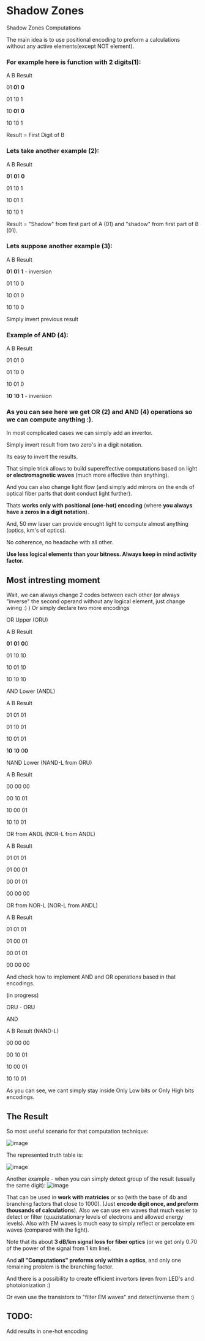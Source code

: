 # Shadow Zones
Shadow Zones Computations

The main idea is to use positional encoding to preform a calculations without any active elements(except NOT element).

### For example here is function with 2 digits(1): ###

A B   Result

01 **0**1  **0**

01 10  1

10 **0**1  **0**

10 10  1

Result = First Digit of B


### Lets take another example (2): ###

A B   Result

**0**1 **0**1  **0**

01 10  1

10 01  1

10 10  1

Result = "Shadow" from first part of A (01) and "shadow" from first part of B (01).


### Lets suppose another example (3): ###
A B   Result

**0**1 **0**1  **1** - inversion

01 10  0

10 01  0

10 10  0

Simply invert previous result



### Example of AND (4): ###

A B   Result

01 01  0

01 10  0

10 01  0

1**0** 1**0**  **1** - inversion

### As you can see here we get **OR** (2) and **AND** (4) operations so we can compute anything :).
In most complicated cases we can simply add an invertor.

Simply invert result from two zero's in a digit notation.


Its easy to invert the results.

That simple trick allows to build supereffective computations based on light **or electromagnetic waves** (much more effective than anything).

And you can also change light flow (and simply add mirrors on the ends of optical fiber parts that dont conduct light further).

Thats **works only with positional (one-hot) encoding** (where **you always have a zeros in a digit notation**).

And, 50 mw laser can provide enought light to compute almost anything (optics, km's of optics). 

No coherence, no headache with all other.

**Use less logical elements than your bitness. Always keep in mind activity factor.**

## Most intresting moment ##
Wait, we can always change 2 codes between each other (or always "inverse" the second operand without any logical element, just change wiring :) )
Or simply declare two more encodings

OR Upper (ORU)

A B   Result

**0**1 **0**1  **0**0

01 10  10

10 01  10

10 10  10


AND Lower (ANDL)

A B   Result

01 01  01

01 10  01

10 01  01

1**0** 1**0**  0**0**

NAND Lower (NAND-L from ORU)

A B   Result 

00 00  00

00 10  01

10 00  01

10 10  01

OR from ANDL (NOR-L from ANDL)

A B   Result  

01 01  01

01 00  01

00 01  01

00 00  00

OR from NOR-L (NOR-L from ANDL)

A B   Result  

01 01  01

01 00  01

00 01  01

00 00  00

And check how to implement AND and OR operations based in that encodings.

(in progress)

ORU - ORU


AND

A B   Result (NAND-L)

00 00  00

00 10  01

10 00  01

10 10  01

As you can see, we cant simply stay inside Only Low bits or Only High bits encodings.


## The Result ##

So most useful scenario for that computation technique:

![image](https://github.com/ValeriyAndreevichPushkarev/ShadowZone/assets/130975795/8b50679b-3953-48f5-a4ea-6b6e47e65969)

The represented truth table is:

![image](https://github.com/ValeriyAndreevichPushkarev/ShadowZone/assets/130975795/edc6e0fa-3332-4c2a-946f-84b5c8933b11)


Another example - when you can simply detect group of the result (usually the same digit):
![image](https://github.com/ValeriyAndreevichPushkarev/ShadowZone/assets/130975795/623a068d-f521-40d9-8b55-a097d5a9bb3f)



That can be used in **work with matricies** or so (with the base of 4b and branching factors that close to 1000). (Just **encode digit once, and preform thousands of calculations**).
Also we can use em waves that much easier to detect or filter (quazistationary levels of electrons and allowed energy levels).
Also with EM waves is much easy to simply reflect or percolate em waves (compared with the light).

Note that its about **3 dB/km signal loss for fiber optics** (or we get only 0.70 of the power of the signal from 1 km line).


And **all "Computations" preforms only within a optics**, and only one remaining problem is the branching factor.

And there is a possibility to create efficient invertors (even from LED's and photoionization :)

Or even use the transistors to "filter EM waves" and detect\inverse them :)

## TODO: ##

Add results in one-hot encoding
